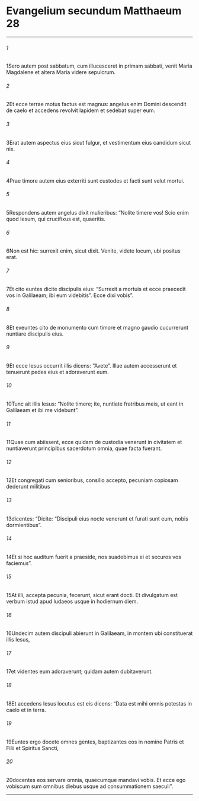 
# Evangelium secundum Matthaeum 28
***
###### 1
<span class=vrs>1</span>Sero autem post sabbatum, cum illucesceret in primam sabbati, venit Maria Magdalene et altera Maria videre sepulcrum.
###### 2
<span class=vrs>2</span>Et ecce terrae motus factus est magnus: angelus enim Domini descendit de caelo et accedens revolvit lapidem et sedebat super eum.
###### 3
<span class=vrs>3</span>Erat autem aspectus eius sicut fulgur, et vestimentum eius candidum sicut nix.
###### 4
<span class=vrs>4</span>Prae timore autem eius exterriti sunt custodes et facti sunt velut mortui.
###### 5
<span class=vrs>5</span>Respondens autem angelus dixit mulieribus: “Nolite timere vos! Scio enim quod Iesum, qui crucifixus est, quaeritis.
###### 6
<span class=vrs>6</span>Non est hic: surrexit enim, sicut dixit. Venite, videte locum, ubi positus erat.
###### 7
<span class=vrs>7</span>Et cito euntes dicite discipulis eius: “Surrexit a mortuis et ecce praecedit vos in Galilaeam; ibi eum videbitis”. Ecce dixi vobis”.
###### 8
<span class=vrs>8</span>Et exeuntes cito de monumento cum timore et magno gaudio cucurrerunt nuntiare discipulis eius.
###### 9
<span class=vrs>9</span>Et ecce Iesus occurrit illis dicens: “Avete”. Illae autem accesserunt et tenuerunt pedes eius et adoraverunt eum.
###### 10
<span class=vrs>10</span>Tunc ait illis Iesus: “Nolite timere; ite, nuntiate fratribus meis, ut eant in Galilaeam et ibi me videbunt”.
###### 11
<span class=vrs>11</span>Quae cum abiissent, ecce quidam de custodia venerunt in civitatem et nuntiaverunt principibus sacerdotum omnia, quae facta fuerant.
###### 12
<span class=vrs>12</span>Et congregati cum senioribus, consilio accepto, pecuniam copiosam dederunt militibus
###### 13
<span class=vrs>13</span>dicentes: “Dicite: “Discipuli eius nocte venerunt et furati sunt eum, nobis dormientibus”.
###### 14
<span class=vrs>14</span>Et si hoc auditum fuerit a praeside, nos suadebimus ei et securos vos faciemus”.
###### 15
<span class=vrs>15</span>At illi, accepta pecunia, fecerunt, sicut erant docti. Et divulgatum est verbum istud apud Iudaeos usque in hodiernum diem.
###### 16
<span class=vrs>16</span>Undecim autem discipuli abierunt in Galilaeam, in montem ubi constituerat illis Iesus,
###### 17
<span class=vrs>17</span>et videntes eum adoraverunt; quidam autem dubitaverunt.
###### 18
<span class=vrs>18</span>Et accedens Iesus locutus est eis dicens: “Data est mihi omnis potestas in caelo et in terra.
###### 19
<span class=vrs>19</span>Euntes ergo docete omnes gentes, baptizantes eos in nomine Patris et Filii et Spiritus Sancti,
###### 20
<span class=vrs>20</span>docentes eos servare omnia, quaecumque mandavi vobis. Et ecce ego vobiscum sum omnibus diebus usque ad consummationem saeculi”.
***
